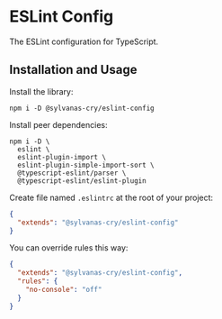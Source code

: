 # ESLint Config

The ESLint configuration for TypeScript.

## Installation and Usage

Install the library:

```shell
npm i -D @sylvanas-cry/eslint-config
```

Install peer dependencies:
```shell
npm i -D \
  eslint \
  eslint-plugin-import \
  eslint-plugin-simple-import-sort \
  @typescript-eslint/parser \
  @typescript-eslint/eslint-plugin
```

Create file named `.eslintrc` at the root of your project:

```json
{
  "extends": "@sylvanas-cry/eslint-config"
}
```

You can override rules this way:
```json
{
  "extends": "@sylvanas-cry/eslint-config",
  "rules": {
    "no-console": "off"
  }
}
```
